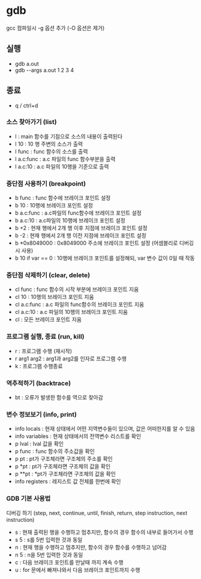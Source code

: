 # gdb
gcc 컴파일시 -g 옵션 추가 (-O 옵션은 제거)

## 실행
-  gdb a.out
-  gdb --args a.out 1 2 3 4

## 종료
- q / ctrl+d

### 소스 찾아가기 (list)
- l : main 함수를 기점으로 소스의 내용이 출력된다
- l 10 : 10 행 주변의 소스가 출력
- l func : func 함수의 소스를 출력
- l a.c:func : a.c 파일의 func 함수부분을 출력
- l a.c:10 : a.c 파일의 10행을 기준으로 출력

### 중단점 사용하기 (breakpoint)
- b func : func 함수에 브레이크 포인트 설정
- b 10 : 10행에 브레이크 포인트 설정
- b a.c:func : a.c파일의 func함수에 브레이크 포인트 설정
- b a.c:10 : a.c파일의 10행에 브레이크 포인트 설정
- b +2 : 현재 행에서 2개 행 이후 지점에 브레이크 포인트 설정
- b -2 : 현재 행에서 2개 행 이전 지점에 브레이크 포인트 설정
- b *0x8049000 : 0x8049000 주소에 브레이크 포인트 설정 (어셈블리로
디버깅 시 사용)
- b 10 if var == 0 : 10행에 브레이크 포인트를 설정해되, var 변수 값이
0일 때 작동

### 중단점 삭제하기 (clear, delete)
- cl func : func 함수의 시작 부분에 브레이크 포인트 지움
- cl 10 : 10행의 브레이크 포인트 지움
- cl a.c:func : a.c 파일의 func함수의 브레이크 포인트 지움
- cl a.c:10 : a.c 파일의 10행의 브레이크 포인트 지움
- cl : 모든 브레이크 포인트 지움

### 프로그램 실행, 종료 (run, kill)
- r : 프로그램 수행 (재시작)
- r arg1 arg2 : arg1과 arg2를 인자로 프로그램 수행
- k : 프로그램 수행종료
### 역추적하기 (backtrace)
- bt : 오류가 발생한 함수를 역으로 찾아감


### 변수 정보보기 (info, print)
- info locals : 현재 상태에서 어떤 지역변수들이 있으며, 값은
어떠한지를 알 수 있음
- info variables : 현재 상태에서의 전역변수 리스트를 확인
- p lval : lval 값을 확인
- p func : func 함수의 주소값을 확인
- p pt : pt가 구조체라면 구조체의 주소를 확인
- p *pt : pt가 구조체라면 구조체의 값을 확인
- p **pt : *pt가 구조체라면 구조체의 값을 확인
- info registers : 레지스트 값 전체를 한번에 확인

### GDB 기본 사용법
디버깅 하기 (step, next, continue, until, finish, return, step
instruction, next instruction)
- s : 현재 출력된 행을 수행하고 멈추지만, 함수의 경우 함수의 내부로
들어가서 수행
- s 5 : s를 5번 입력한 것과 동일
- n : 현재 행을 수행하고 멈추지만, 함수의 경우 함수를 수행하고 넘어감
- n 5 : n을 5번 입력한 것과 동일
- c : 다음 브레이크 포인트를 만날때 까지 계속 수행
- u : for 문에서 빠져나와서 다음 브레이크 포인트까지 수행